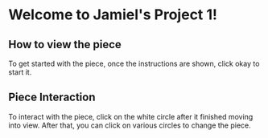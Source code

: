 # Welcome to Jamiel's Project 1!

## How to view the piece
To get started with the piece, once the instructions are shown, click okay to start it.

## Piece Interaction
To interact with the piece, click on the white circle after it finished moving into view.
After that, you can click on various circles to change the piece.